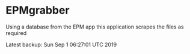# EPMgrabber
Using a database from the EPM app this application scrapes the files as required


Latest backup: Sun Sep 1 06:27:01 UTC 2019
